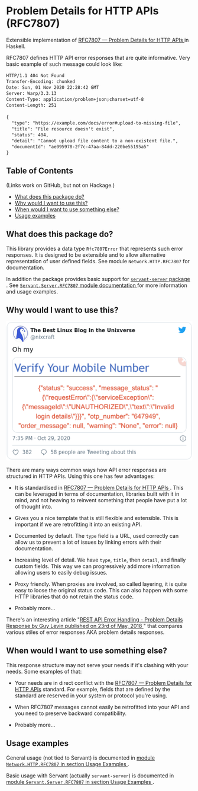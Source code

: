 # Problem Details for HTTP APIs (RFC7807)

Extensible implementation of [RFC7807 — Problem Details for HTTP APIs
](https://tools.ietf.org/html/rfc7807) in Haskell.

RFC7807 defines HTTP API error responses that are quite informative. Very basic
example of such message could look like:

```
HTTP/1.1 404 Not Found
Transfer-Encoding: chunked
Date: Sun, 01 Nov 2020 22:28:42 GMT
Server: Warp/3.3.13
Content-Type: application/problem+json;charset=utf-8
Content-Length: 251

{
  "type": "https://example.com/docs/error#upload-to-missing-file",
  "title": "File resource doesn't exist",
  "status": 404,
  "detail": "Cannot upload file content to a non-existent file.",
  "documentId": "ae095978-2f7c-47aa-84dd-220be55195a5"
}
```


## Table of Contents

(Links work on GitHub, but not on Hackage.)

* [What does this package do?](#what-does-this-package-do)
* [Why would I want to use this?](#why-would-i-want-to-use-this)
* [When would I want to use something else?](#when-would-i-want-to-use-something-else)
* [Usage examples](#usage-examples)


## What does this package do?

This library provides a data type `Rfc7807Error` that represents such error
responses. It is designed to be extensible and to allow alternative
representation of user defined fields. See module `Network.HTTP.RFC7807` for
documentation.

In addition the package provides basic support for [`servant-server` package
](https://hackage.haskell.org/package/servant-server). See
[`Servant.Server.RFC7807` module documentation
](https://hackage.haskell.org/package/http-rfc7807/docs/Servant-Server-RFC7807.html)
for more information and usage examples.


## Why would I want to use this?

[![Oh my](./doc/nixcraft-tweet-with-obscure-error-response.png)
](https://twitter.com/nixcraft/status/1321898390209273856)

There are many ways common ways how API error responses are structured in HTTP
APIs. Using this one has few advantages:

* It is standardised in [RFC7807 — Problem Details for HTTP APIs
  ](https://tools.ietf.org/html/rfc7807). This can be leveraged in terms of
  documentation, libraries built with it in mind, and not heaving to reinvent
  something that people have put a lot of thought into.

* Gives you a nice template that is still flexible and extensible. This is
  important if we are retrofitting it into an existing API.

* Documented by default. The `type` field is a URL, used correctly can allow us
  to prevent a lot of issues by linking errors with their documentation.

* Increasing level of detail. We have `type`, `title`, then `detail`, and
  finally custom fields. This way we can progressively add more information
  allowing users to easily debug issues.

* Proxy friendly. When proxies are involved, so called layering, it is quite
  easy to loose the original status code. This can also happen with some HTTP
  libraries that do not retain the status code.

* Probably more...

There's an interesting article "[REST API Error Handling - Problem Details
Response by Guy Levin published on 23rd of May, 2018
](https://blog.restcase.com/rest-api-error-handling-problem-details-response/)"
that compares various stiles of error responses AKA problem details responses.


## When would I want to use something else?

This response structure may not serve your needs if it's clashing with your
needs. Some examples of that:

* Your needs are in direct conflict with the [RFC7807 — Problem Details for
  HTTP APIs](https://tools.ietf.org/html/rfc7807) standard. For example, fields
  that are defined by the standard are reserved in your system or protocol
  you're using.

* When RFC7807 messages cannot easily be retrofitted into your API and you need
  to preserve backward compatibility.

* Probably more...


## Usage examples

General usage (not tied to Servant) is documented in [module
`Network.HTTP.RFC7807` in section Usage Examples
](https://hackage.haskell.org/package/http-rfc7807/docs/Network-HTTP-RFC7807.html#usage-examples).

Basic usage with Servant (actually `servant-server`) is documented in
[module `Servant.Server.RFC7807` in section Usage Examples
](https://hackage.haskell.org/package/http-rfc7807/docs/Servant-Server-RFC7807.html#usage-examples).
